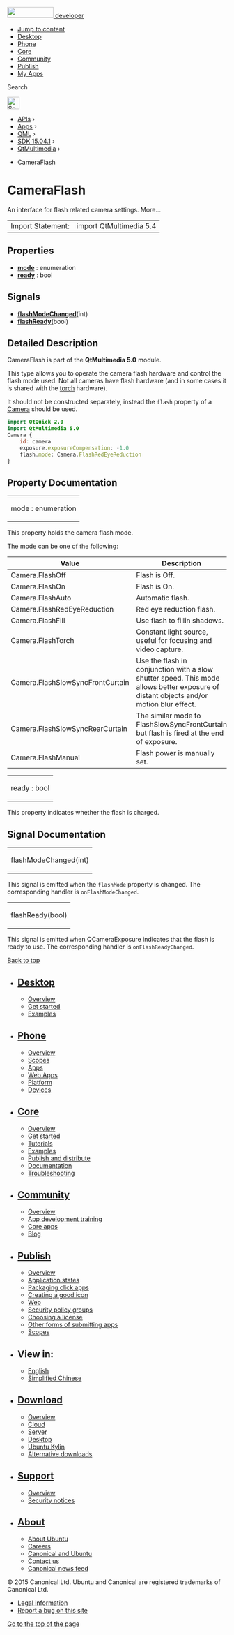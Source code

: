 <a href="https://developer.ubuntu.com/" class="logo-ubuntu"><img src="https://developer.ubuntu.com/assets/sites/ubuntu/latest/u/img/logos/logo-ubuntu-orange.svg" width="106" height="25" /> <span>developer</span></a>

-   [Jump to content](index.html#main-content)
-   [Desktop](https://developer.ubuntu.com/en/desktop/)
-   [Phone](https://developer.ubuntu.com/en/phone/)
-   [Core](https://developer.ubuntu.com/core)
-   [Community](https://developer.ubuntu.com/en/community/)
-   [Publish](https://developer.ubuntu.com/en/publish/)
-   [My Apps](https://myapps.developer.ubuntu.com/)

Search

<img src="https://developer.ubuntu.com/assets/sites/ubuntu/latest/u/img/search-white.svg" alt="Search" height="28" />

-   [APIs](../../../../index.html) ›
-   [Apps](../../../index.html) ›
-   [QML](../../index.html) ›
-   [SDK 15.04.1](../index.html) ›
-   [QtMultimedia](../QtMultimedia/index.html) ›

<!-- -->

-   CameraFlash

CameraFlash
===========

<span class="subtitle"></span>
An interface for flash related camera settings. More...

|                   |                         |
|-------------------|-------------------------|
| Import Statement: | import QtMultimedia 5.4 |

<span id="properties"></span>
Properties
----------

-   ****[mode](index.html#mode-prop)**** : enumeration
-   ****[ready](index.html#ready-prop)**** : bool

<span id="signals"></span>
Signals
-------

-   ****[flashModeChanged](index.html#flashModeChanged-signal)****(int)
-   ****[flashReady](index.html#flashReady-signal)****(bool)

<span id="details"></span>
Detailed Description
--------------------

CameraFlash is part of the **QtMultimedia 5.0** module.

This type allows you to operate the camera flash hardware and control the flash mode used. Not all cameras have flash hardware (and in some cases it is shared with the [torch](../QtMultimedia.Torch/index.html) hardware).

It should not be constructed separately, instead the `flash` property of a [Camera](../QtMultimedia.qml-multimedia/index.html#camera) should be used.

``` qml
import QtQuick 2.0
import QtMultimedia 5.0
Camera {
    id: camera
    exposure.exposureCompensation: -1.0
    flash.mode: Camera.FlashRedEyeReduction
}
```

Property Documentation
----------------------

<table>
<colgroup>
<col width="100%" />
</colgroup>
<tbody>
<tr class="odd">
<td><p><span id="mode-prop"></span><span class="name">mode</span> : <span class="type">enumeration</span></p></td>
</tr>
</tbody>
</table>

This property holds the camera flash mode.

The mode can be one of the following:

| Value                            | Description                                                                                                                            |
|----------------------------------|----------------------------------------------------------------------------------------------------------------------------------------|
| Camera.FlashOff                  | Flash is Off.                                                                                                                          |
| Camera.FlashOn                   | Flash is On.                                                                                                                           |
| Camera.FlashAuto                 | Automatic flash.                                                                                                                       |
| Camera.FlashRedEyeReduction      | Red eye reduction flash.                                                                                                               |
| Camera.FlashFill                 | Use flash to fillin shadows.                                                                                                           |
| Camera.FlashTorch                | Constant light source, useful for focusing and video capture.                                                                          |
| Camera.FlashSlowSyncFrontCurtain | Use the flash in conjunction with a slow shutter speed. This mode allows better exposure of distant objects and/or motion blur effect. |
| Camera.FlashSlowSyncRearCurtain  | The similar mode to FlashSlowSyncFrontCurtain but flash is fired at the end of exposure.                                               |
| Camera.FlashManual               | Flash power is manually set.                                                                                                           |

<table>
<colgroup>
<col width="100%" />
</colgroup>
<tbody>
<tr class="odd">
<td><p><span id="ready-prop"></span><span class="name">ready</span> : <span class="type">bool</span></p></td>
</tr>
</tbody>
</table>

This property indicates whether the flash is charged.

Signal Documentation
--------------------

<table>
<colgroup>
<col width="100%" />
</colgroup>
<tbody>
<tr class="odd">
<td><p><span id="flashModeChanged-signal"></span><span class="name">flashModeChanged</span>(<span class="type">int</span>)</p></td>
</tr>
</tbody>
</table>

This signal is emitted when the `flashMode` property is changed. The corresponding handler is `onFlashModeChanged`.

<table>
<colgroup>
<col width="100%" />
</colgroup>
<tbody>
<tr class="odd">
<td><p><span id="flashReady-signal"></span><span class="name">flashReady</span>(<span class="type">bool</span>)</p></td>
</tr>
</tbody>
</table>

This signal is emitted when QCameraExposure indicates that the flash is ready to use. The corresponding handler is `onFlashReadyChanged`.

[Back to top](index.html#)

-   [Desktop](https://developer.ubuntu.com/en/desktop/)
    ---------------------------------------------------

    -   [Overview](https://developer.ubuntu.com/en/desktop/)
    -   [Get started](http://snapcraft.io/?utm_source=developer.ubuntu.com&utm_medium=devportal&utm_term=snaps%20snapcraft%20desktop&utm_content=menu&utm_campaign=duc_snappers)
    -   [Examples](https://github.com/ubuntu/snappy-playpen)

-   [Phone](https://developer.ubuntu.com/en/phone/)
    -----------------------------------------------

    -   [Overview](https://developer.ubuntu.com/en/phone/)
    -   [Scopes](https://developer.ubuntu.com/en/phone/scopes/)
    -   [Apps](https://developer.ubuntu.com/en/phone/apps/)
    -   [Web Apps](https://developer.ubuntu.com/en/phone/web/)
    -   [Platform](https://developer.ubuntu.com/en/phone/platform/)
    -   [Devices](https://developer.ubuntu.com/en/phone/devices/)

-   [Core](https://developer.ubuntu.com/core)
    -----------------------------------------

    -   [Overview](https://developer.ubuntu.com/core)
    -   [Get started](https://developer.ubuntu.com/core/get-started)
    -   [Tutorials](https://developer.ubuntu.com/core/tutorials)
    -   [Examples](https://developer.ubuntu.com/core/examples)
    -   [Publish and distribute](https://developer.ubuntu.com/core/publish-and-distribute)
    -   [Documentation](https://developer.ubuntu.com/core/documentation)
    -   [Troubleshooting](https://developer.ubuntu.com/core/troubleshooting)

-   [Community](https://developer.ubuntu.com/en/community/)
    -------------------------------------------------------

    -   [Overview](https://developer.ubuntu.com/en/community/)
    -   [App development training](https://developer.ubuntu.com/en/community/training/)
    -   [Core apps](https://developer.ubuntu.com/en/community/core-apps/)
    -   [Blog](https://developer.ubuntu.com/en/community/blog/)

-   [Publish](https://developer.ubuntu.com/en/publish/)
    ---------------------------------------------------

    -   [Overview](https://developer.ubuntu.com/en/publish/)
    -   [Application states](https://developer.ubuntu.com/en/publish/application-states/)
    -   [Packaging click apps](https://developer.ubuntu.com/en/publish/packaging-click-apps/)
    -   [Creating a good icon](https://developer.ubuntu.com/en/publish/creating-a-good-icon/)
    -   [Web](https://developer.ubuntu.com/en/publish/web/)
    -   [Security policy groups](https://developer.ubuntu.com/en/publish/security-policy-groups/)
    -   [Choosing a license](https://developer.ubuntu.com/en/publish/choosing-a-license/)
    -   [Other forms of submitting apps](https://developer.ubuntu.com/en/publish/other-forms-of-submitting-apps/)
    -   [Scopes](https://developer.ubuntu.com/en/publish/scopes/)

-   View in:
    --------

    -   [English](index.html "Change to language: English")
    -   [Simplified Chinese](index.html "Change to language: Simplified Chinese")

-   [Download](http://ubuntu.com/download/)
    ---------------------------------------

    -   [Overview](http://ubuntu.com/download)
    -   [Cloud](http://ubuntu.com/download/cloud)
    -   [Server](http://ubuntu.com/download/server)
    -   [Desktop](http://ubuntu.com/download/desktop)
    -   [Ubuntu Kylin](http://ubuntu.com/download/ubuntu-kylin)
    -   [Alternative downloads](http://ubuntu.com/download/alternative-downloads)

-   [Support](http://ubuntu.com/support/)
    -------------------------------------

    -   [Overview](http://ubuntu.com/support)
    -   [Security notices](http://www.ubuntu.com/usn/)

-   [About](http://ubuntu.com/about/)
    ---------------------------------

    -   [About Ubuntu](http://ubuntu.com/about/about-ubuntu)
    -   [Careers](http://www.canonical.com/careers)
    -   [Canonical and Ubuntu](http://ubuntu.com/about/canonical-and-ubuntu)
    -   [Contact us](http://ubuntu.com/about/contact-us)
    -   [Canonical news feed](http://insights.ubuntu.com/feed/)

© 2015 Canonical Ltd. Ubuntu and Canonical are registered trademarks of Canonical Ltd.

-   [Legal information](http://www.ubuntu.com/legal)
-   [Report a bug on this site](https://bugs.launchpad.net/developer-ubuntu-com/)

<span class="accessibility-aid">[Go to the top of the page](index.html#)</span>
